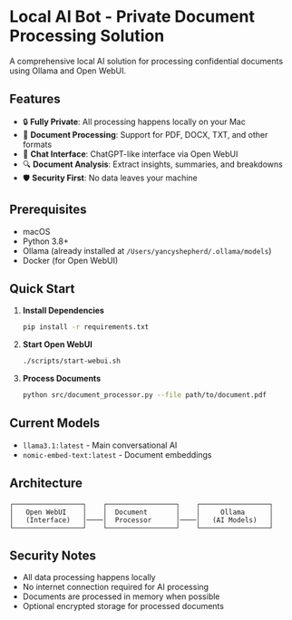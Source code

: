 # Local AI Bot - Private Document Processing Solution

A comprehensive local AI solution for processing confidential documents using Ollama and Open WebUI.

## Features

- 🔒 **Fully Private**: All processing happens locally on your Mac
- 📄 **Document Processing**: Support for PDF, DOCX, TXT, and other formats
- 💬 **Chat Interface**: ChatGPT-like interface via Open WebUI
- 🔍 **Document Analysis**: Extract insights, summaries, and breakdowns
- 🛡️ **Security First**: No data leaves your machine

## Prerequisites

- macOS
- Python 3.8+
- Ollama (already installed at `/Users/yancyshepherd/.ollama/models`)
- Docker (for Open WebUI)

## Quick Start

1. **Install Dependencies**
   ```bash
   pip install -r requirements.txt
   ```

2. **Start Open WebUI**
   ```bash
   ./scripts/start-webui.sh
   ```

3. **Process Documents**
   ```bash
   python src/document_processor.py --file path/to/document.pdf
   ```

## Current Models

- `llama3.1:latest` - Main conversational AI
- `nomic-embed-text:latest` - Document embeddings

## Architecture

```
┌─────────────────┐    ┌─────────────────┐    ┌─────────────────┐
│   Open WebUI    │    │  Document       │    │     Ollama      │
│   (Interface)   │────│  Processor      │────│   (AI Models)   │
└─────────────────┘    └─────────────────┘    └─────────────────┘
```

## Security Notes

- All data processing happens locally
- No internet connection required for AI processing
- Documents are processed in memory when possible
- Optional encrypted storage for processed documents
